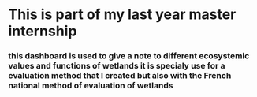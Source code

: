 # This is part of my last year master internship

### this dashboard is used to give a note to different ecosystemic values and functions of wetlands it is specialy use for a evaluation method that I created but also with the French national method of evaluation of wetlands
